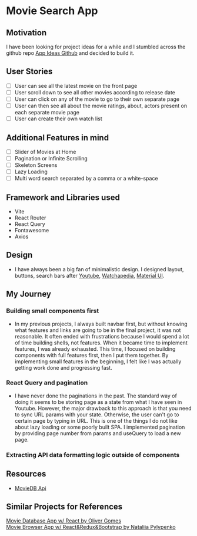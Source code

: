 # Movie Search App

## Motivation

I have been looking for project ideas for a while and I stumbled across the github repo [App Ideas Github](https://github.com/florinpop17/app-ideas/blob/master/Projects/3-Advanced/Movie-App.md) and decided to build it.

## User Stories

- [ ] User can see all the latest movie on the front page
- [ ] User scroll down to see all other movies according to release date
- [ ] User can click on any of the movie to go to their own separate page
- [ ] User can then see all about the movie ratings, about, actors present on each separate movie page
- [ ] User can create their own watch list

## Additional Features in mind

- [ ] Slider of Movies at Home
- [ ] Pagination or Infinite Scrolling
- [ ] Skeleton Screens
- [ ] Lazy Loading
- [ ] Multi word search separated by a comma or a white-space

## Framework and Libraries used

- Vite
- React Router
- React Query
- Fontawesome
- Axios

## Design

- I have always been a big fan of minimalistic design. I designed layout, buttons, search bars after [Youtube](https://youtube.com/), [Watchapedia](https://pedia.watcha.com/), [Material UI](https://mui.com/).

## My Journey

### Building small components first

- In my previous projects, I always built navbar first, but without knowing what features and links are going to be in the final project, it was not reasonable. It often ended with frustrations because I would spend a lot of time building shells, not features. When it became time to implement features, I was already exhausted. This time, I focused on building components with full features first, then I put them together. By implementing small features in the beginning, I felt like I was actually getting work done and progressing fast.

### React Query and pagination

- I have never done the paginations in the past. The standard way of doing it seems to be storing page as a state from what I have seen in Youtube. However, the major drawback to this approach is that you need to sync URL params with your state. Otherwise, the user can't go to certain page by typing in URL. This is one of the things I do not like about lazy loading or some poorly built SPA. I implemented pagination by providing page number from params and useQuery to load a new page.

### Extracting API data formatting logic outside of components

## Resources

- [MovieDB Api](https://developers.themoviedb.org/3)

## Similar Projects for References

[Movie Database App w/ React by Oliver Gomes](http://phobic-heat.surge.sh/)  
[Movie Browser App w/ React&Redux&Bootstrap by Nataliia Pylypenko](https://api-cinema-10d15.firebaseapp.com/)
